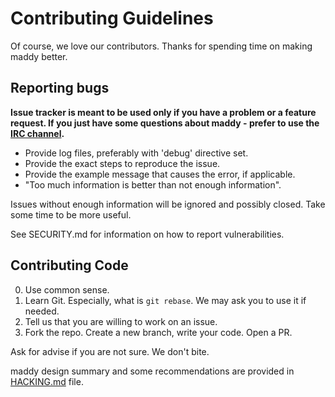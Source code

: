# Contributing Guidelines

Of course, we love our contributors. Thanks for spending time on making maddy
better.

## Reporting bugs

**Issue tracker is meant to be used only if you have a problem or a feature
request. If you just have some questions about maddy - prefer to use the
[IRC channel](https://webchat.freenode.net/?channels=%23%23maddy).**

- Provide log files, preferably with 'debug' directive set.
- Provide the exact steps to reproduce the issue.
- Provide the example message that causes the error, if applicable.
- "Too much information is better than not enough information".

Issues without enough information will be ignored and possibly closed.
Take some time to be more useful.

See SECURITY.md for information on how to report vulnerabilities.

## Contributing Code

0. Use common sense.
1. Learn Git. Especially, what is `git rebase`. We may ask you to use it if needed.
2. Tell us that you are willing to work on an issue.
3. Fork the repo. Create a new branch, write your code. Open a PR.

Ask for advise if you are not sure. We don't bite.

maddy design summary and some recommendations are provided in
[HACKING.md](../HACKING.md) file.
